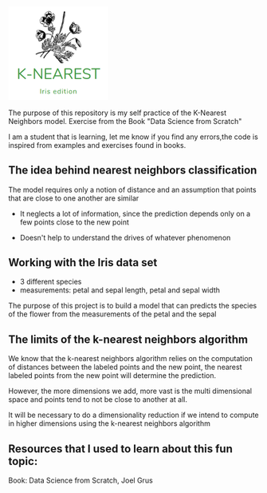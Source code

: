
<img src="img/logo01.png" alt="logo" width="200" heigth="180"/>


The purpose of this repository is my self practice of the K-Nearest Neighbors model. Exercise from the Book "Data Science from Scratch"

I am a student that is learning, let me know if you find any errors,the code is inspired from examples and exercises found in books.

## The idea behind nearest neighbors classification

The model requires only a notion of distance and an assumption that points that are close to one another are similar

- It neglects a lot of information, since the prediction depends only on a few points close to the new point

- Doesn't help to understand the drives of whatever phenomenon


## Working with the Iris data set

* 3 different species
* measurements: petal and sepal length, petal and sepal width

The purpose of this project is to build a model that can predicts the species of the flower from the measurements of the petal and the sepal

## The limits of the k-nearest neighbors algorithm

We know that the k-nearest neighbors algorithm relies on the computation of distances between the labeled points and the new point, the nearest labeled points from the new point will determine the prediction.

However, the more dimensions we add, more vast is the multi dimensional space and points tend to not be close to another at all.

It will be necessary to do a dimensionality reduction if we intend to compute in higher dimensions using the k-nearest neighbors algorithm


## Resources that I used to learn about this fun topic:
Book: Data Science from Scratch, Joel Grus
